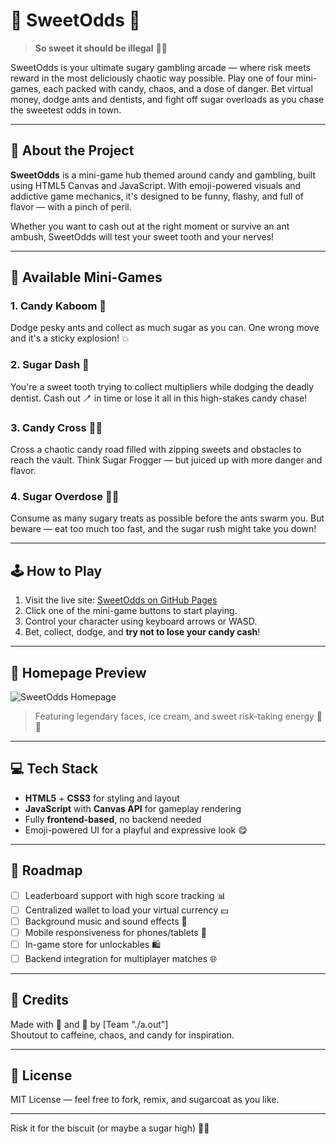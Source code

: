 # 🍭 SweetOdds 🍭

> **So sweet it should be illegal** 🍬😈

SweetOdds is your ultimate sugary gambling arcade — where risk meets reward in the most deliciously chaotic way possible. Play one of four mini-games, each packed with candy, chaos, and a dose of danger. Bet virtual money, dodge ants and dentists, and fight off sugar overloads as you chase the sweetest odds in town.

---

## 🎲 About the Project

**SweetOdds** is a mini-game hub themed around candy and gambling, built using HTML5 Canvas and JavaScript. With emoji-powered visuals and addictive game mechanics, it's designed to be funny, flashy, and full of flavor — with a pinch of peril.

Whether you want to cash out at the right moment or survive an ant ambush, SweetOdds will test your sweet tooth and your nerves!

---

## 🍬 Available Mini-Games

### 1. **Candy Kaboom** 🍬  
Dodge pesky ants and collect as much sugar as you can. One wrong move and it's a sticky explosion! 💥

### 2. **Sugar Dash** 🍭  
You're a sweet tooth trying to collect multipliers while dodging the deadly dentist. Cash out 🪥 in time or lose it all in this high-stakes candy chase!

### 3. **Candy Cross** 🍬🚧  
Cross a chaotic candy road filled with zipping sweets and obstacles to reach the vault. Think Sugar Frogger — but juiced up with more danger and flavor.

### 4. **Sugar Overdose** 🍫😵  
Consume as many sugary treats as possible before the ants swarm you. But beware — eat too much too fast, and the sugar rush might take you down!

---

## 🕹️ How to Play

1. Visit the live site: [SweetOdds on GitHub Pages](https://crustylox.github.io/Sugarv1/)
2. Click one of the mini-game buttons to start playing.
3. Control your character using keyboard arrows or WASD.
4. Bet, collect, dodge, and **try not to lose your candy cash**!

---

## 🎨 Homepage Preview

![SweetOdds Homepage](https://crustylox.github.io/Sugarv1/)

> Featuring legendary faces, ice cream, and sweet risk-taking energy 🍦💼

---

## 💻 Tech Stack

- **HTML5** + **CSS3** for styling and layout  
- **JavaScript** with **Canvas API** for gameplay rendering  
- Fully **frontend-based**, no backend needed  
- Emoji-powered UI for a playful and expressive look 😋  

---

## 🚧 Roadmap

- [ ] Leaderboard support with high score tracking 📊
- [ ] Centralized wallet to load your virtual currency 💴 
- [ ] Background music and sound effects 🎵  
- [ ] Mobile responsiveness for phones/tablets 📱  
- [ ] In-game store for unlockables 🛍️  
- [ ] Backend integration for multiplayer matches 🌐  

---

## 🙌 Credits

Made with 💖 and 🍫 by [Team "./a.out"]  
Shoutout to caffeine, chaos, and candy for inspiration.

---

## 📝 License

MIT License — feel free to fork, remix, and sugarcoat as you like.

---

Risk it for the biscuit (or maybe a sugar high) 🍬😈

